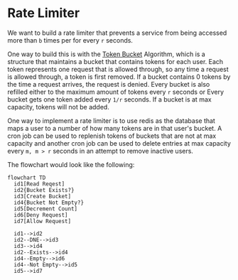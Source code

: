 # Rate Limiter

We want to build a rate limiter that prevents a service from being accessed more than `b` times per for every `r` seconds.

One way to build this is with the [Token Bucket](https://en.wikipedia.org/wiki/Token_bucket) Algorithm, which is a structure that maintains a bucket that contains tokens for each user. Each token represents one request that is allowed through, so any time a request is allowed through, a token is first removed. If a bucket contains 0 tokens by the time a request arrives, the request is denied. Every bucket is also refilled either to the maximum amount of tokens every `r` seconds or Every bucket gets one token added every `1/r` seconds. If a bucket is at max capacity, tokens will not be added.

One way to implement a rate limiter is to use redis as the database that maps a user to a number of how many tokens are in that user's bucket. A cron job can be used to replenish tokens of buckets that are not at max capacity and another cron job can be used to delete entries at max capacity every `m, m > r` seconds in an attempt to remove inactive users.

The flowchart would look like the following:

```mermaid
flowchart TD
  id1[Read Reqest]
  id2{Bucket Exists?}
  id3[Create Bucket]
  id4{Bucket Not Empty?}
  id5[Decrement Count]
  id6[Deny Request]
  id7[Allow Request]

  id1-->id2
  id2--DNE-->id3
  id3-->id4
  id2--Exists-->id4
  id4--Empty-->id6
  id4--Not Empty-->id5
  id5-->id7
```
